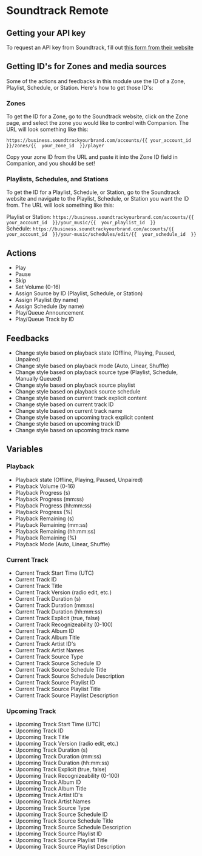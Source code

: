 # Soundtrack Remote

## Getting your API key

To request an API key from Soundtrack, fill out [this form from their website](https://www.soundtrackyourbrand.com/our-api/apply)

## Getting ID's for Zones and media sources

Some of the actions and feedbacks in this module use the ID of a Zone, Playlist, Schedule, or Station. Here's how to get those ID's:

### Zones

To get the ID for a Zone, go to the Soundtrack website, click on the Zone page, and select the zone you would like to control with Companion. The URL will look something like this:

`https://business.soundtrackyourbrand.com/accounts/{{ your_account_id  }}/zones/{{  your_zone_id  }}/player`

Copy your zone ID from the URL and paste it into the Zone ID field in Companion, and you should be set!

### Playlists, Schedules, and Stations

To get the ID for a Playlist, Schedule, or Station, go to the Soundtrack website and navigate to the Playlist, Schedule, or Station you want the ID from. The URL will look something like this:

Playlist or Station: `https://business.soundtrackyourbrand.com/accounts/{{ your_account_id  }}/your_music/{{  your_playlist_id  }}`  
Schedule: `https://business.soundtrackyourbrand.com/accounts/{{ your_account_id  }}/your-music/schedules/edit/{{  your_schedule_id  }}`

## Actions
- Play
- Pause
- Skip
- Set Volume (0-16)
- Assign Source by ID (Playlist, Schedule, or Station)
- Assign Playlist (by name)
- Assign Schedule (by name)
- Play/Queue Announcement
- Play/Queue Track by ID

## Feedbacks
- Change style based on playback state (Offline, Playing, Paused, Unpaired)
- Change style based on playback mode (Auto, Linear, Shuffle)
- Change style based on playback source type (Playlist, Schedule, Manually Queued)
- Change style based on playback source playlist
- Change style based on playback source schedule
- Change style based on current track explicit content
- Change style based on current track ID
- Change style based on current track name
- Change style based on upcoming track explicit content
- Change style based on upcoming track ID
- Change style based on upcoming track name

## Variables

### Playback
- Playback state (Offline, Playing, Paused, Unpaired)
- Playback Volume (0-16)
- Playback Progress (s)
- Playback Progress (mm:ss)
- Playback Progress (hh:mm:ss)
- Playback Progress (%)
- Playback Remaining (s)
- Playback Remaining (mm:ss)
- Playback Remaining (hh:mm:ss)
- Playback Remaining (%)
- Playback Mode (Auto, Linear, Shuffle)
### Current Track
- Current Track Start Time (UTC)
- Current Track ID
- Current Track Title
- Current Track Version (radio edit, etc.)
- Current Track Duration (s)
- Current Track Duration (mm:ss)
- Current Track Duration (hh:mm:ss)
- Current Track Explicit (true, false)
- Current Track Recognizeability (0-100)
- Current Track Album ID
- Current Track Album Title
- Current Track Artist ID's
- Current Track Artist Names
- Current Track Source Type
- Current Track Source Schedule ID
- Current Track Source Schedule Title
- Current Track Source Schedule Description
- Current Track Source Playlist ID
- Current Track Source Playlist Title
- Current Track Source Playlist Description
### Upcoming Track
- Upcoming Track Start Time (UTC)
- Upcoming Track ID
- Upcoming Track Title
- Upcoming Track Version (radio edit, etc.)
- Upcoming Track Duration (s)
- Upcoming Track Duration (mm:ss)
- Upcoming Track Duration (hh:mm:ss)
- Upcoming Track Explicit (true, false)
- Upcoming Track Recognizeability (0-100)
- Upcoming Track Album ID
- Upcoming Track Album Title
- Upcoming Track Artist ID's
- Upcoming Track Artist Names
- Upcoming Track Source Type
- Upcoming Track Source Schedule ID
- Upcoming Track Source Schedule Title
- Upcoming Track Source Schedule Description
- Upcoming Track Source Playlist ID
- Upcoming Track Source Playlist Title
- Upcoming Track Source Playlist Description